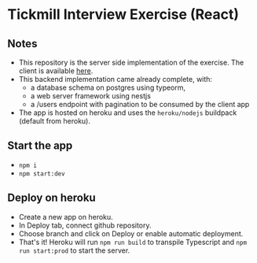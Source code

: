 # Tickmill Interview Exercise (React)

## Notes
- This repository is the server side implementation of the exercise. The client is available [here](https://github.com/subzero10/tickmill-exercise-client).
- This backend implementation came already complete, with:
  - a database schema on postgres using typeorm,
  - a web server framework using nestjs
  - a /users endpoint with pagination to be consumed by the client app
- The app is hosted on heroku and uses the `heroku/nodejs` buildpack (default from heroku).

## Start the app
- `npm i`
- `npm start:dev`

## Deploy on heroku
- Create a new app on heroku.
- In Deploy tab, connect github repository.
- Choose branch and click on Deploy or enable automatic deployment.
- That's it! Heroku will run `npm run build` to transpile Typescript and `npm run start:prod` to start the server.
